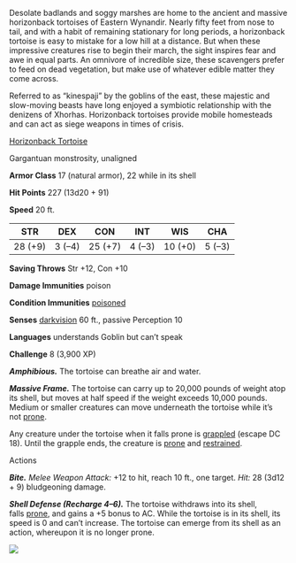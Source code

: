 Desolate badlands and soggy marshes are home to the ancient and massive horizonback tortoises of Eastern Wynandir. Nearly fifty feet from nose to tail, and with a habit of remaining stationary for long periods, a horizonback tortoise is easy to mistake for a low hill at a distance. But when these impressive creatures rise to begin their march, the sight inspires fear and awe in equal parts. An omnivore of incredible size, these scavengers prefer to feed on dead vegetation, but make use of whatever edible matter they come across.

Referred to as “kinespaji” by the goblins of the east, these majestic and slow-moving beasts have long enjoyed a symbiotic relationship with the denizens of Xhorhas. Horizonback tortoises provide mobile homesteads and can act as siege weapons in times of crisis.

[Horizonback Tortoise](https://www.dndbeyond.com/monsters/744315-horizonback-tortoise)

Gargantuan monstrosity, unaligned

**Armor Class** 17 (natural armor), 22 while in its shell

**Hit Points** 227 (13d20 + 91)

**Speed** 20 ft.

| STR     | DEX    | CON     | INT    | WIS     | CHA    |
| ------- | ------ | ------- | ------ | ------- | ------ |
| 28 (+9) | 3 (–4) | 25 (+7) | 4 (–3) | 10 (+0) | 5 (–3) |

**Saving Throws** Str +12, Con +10

**Damage Immunities** poison

**Condition Immunities** [poisoned](https://www.dndbeyond.com/sources/dnd/free-rules/rules-glossary#PoisonedCondition)

**Senses** [darkvision](https://www.dndbeyond.com/sources/dnd/free-rules/rules-glossary#Darkvision) 60 ft., passive Perception 10

**Languages** understands Goblin but can’t speak

**Challenge** 8 (3,900 XP)

_**Amphibious.**_ The tortoise can breathe air and water.

_**Massive Frame.**_ The tortoise can carry up to 20,000 pounds of weight atop its shell, but moves at half speed if the weight exceeds 10,000 pounds. Medium or smaller creatures can move underneath the tortoise while it’s not [prone](https://www.dndbeyond.com/sources/dnd/free-rules/rules-glossary#ProneCondition).

Any creature under the tortoise when it falls prone is [grappled](https://www.dndbeyond.com/sources/dnd/free-rules/rules-glossary#GrappledCondition) (escape DC 18). Until the grapple ends, the creature is [prone](https://www.dndbeyond.com/sources/dnd/free-rules/rules-glossary#ProneCondition) and [restrained](https://www.dndbeyond.com/sources/dnd/free-rules/rules-glossary#RestrainedCondition).

Actions

_**Bite.** Melee Weapon Attack:_ +12 to hit, reach 10 ft., one target. _Hit:_ 28 (3d12 + 9) bludgeoning damage.

_**Shell Defense (Recharge 4–6).**_ The tortoise withdraws into its shell, falls [prone](https://www.dndbeyond.com/sources/dnd/free-rules/rules-glossary#ProneCondition), and gains a +5 bonus to AC. While the tortoise is in its shell, its speed is 0 and can’t increase. The tortoise can emerge from its shell as an action, whereupon it is no longer prone.

[![](https://www.dndbeyond.com/avatars/thumbnails/9170/33/350/272/637199798890345745.png)](https://www.dndbeyond.com/avatars/9170/33/637199798890345745.png) 

